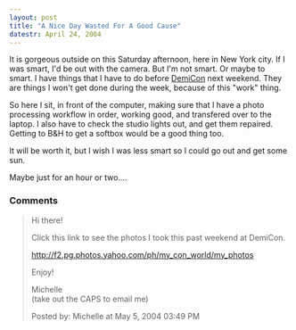 ```yaml
---
layout: post
title: "A Nice Day Wasted For A Good Cause"
datestr: April 24, 2004
---
```


It is gorgeous outside on this Saturday afternoon, here in New York city.  If I was smart, I'd be out with the camera.  But I'm not smart.  Or maybe to smart.  I have things that I have to do before <a href="http://www.demicon.org">DemiCon</a> next weekend.  They are things I won't get done during the week, because of this "work" thing.

So here I sit, in front of the computer, making sure that I have a photo processing workflow in order, working good, and transfered over to the laptop.  I also have to check the studio lights out, and get them repaired.  Getting to B&H to get a softbox would be a good thing too.

It will be worth it, but I wish I was less smart so I could go out and get some sun.

Maybe just for an hour or two....

### Comments

<blockquote>
Hi there!

Click this link to see the photos I took this past weekend at DemiCon.

<a href="http://f2.pg.photos.yahoo.com/ph/my_con_world/my_photos">http://f2.pg.photos.yahoo.com/ph/my_con_world/my_photos</a>

Enjoy!

Michelle<br />
(take out the CAPS to email me)
<div class="post-meta">Posted by: Michelle at May  5, 2004 03:49 PM</div> </blockquote>

